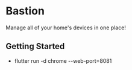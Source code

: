 # Bastion

Manage all of your home's devices in one place!

## Getting Started

-  flutter run -d chrome --web-port=8081

